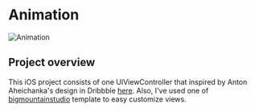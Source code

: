 # Animation

![Animation](Animation.gif)



## Project overview
This iOS project consists of one UIViewController that inspired by Anton Aheichanka's design in Dribbble [here](https://dribbble.com/shots/1928064-Secret-Project). Also, I've used one of [bigmountainstudio](https://github.com/bigmountainstudio/Xcode-Templates) template to easy customize views.

